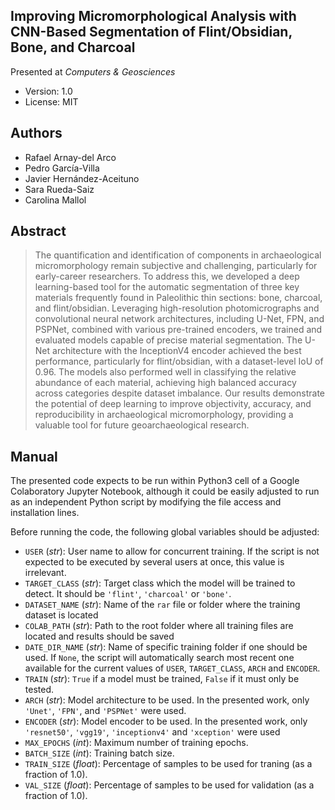 ## Improving Micromorphological Analysis with CNN-Based Segmentation of Flint/Obsidian, Bone, and Charcoal

Presented at *Computers & Geosciences*

- Version: 1.0
- License: MIT

## Authors

- Rafael Arnay-del Arco
- Pedro García-Villa
- Javier Hernández-Aceituno
- Sara Rueda-Saiz
- Carolina Mallol  

## Abstract

> The quantification and identification of components in archaeological micromorphology remain subjective and challenging, particularly for early-career researchers. To address this, we developed a deep learning-based tool for the automatic segmentation of three key materials frequently found in Paleolithic thin sections: bone, charcoal, and flint/obsidian. Leveraging high-resolution photomicrographs and convolutional neural network architectures, including U-Net, FPN, and PSPNet, combined with various pre-trained encoders, we trained and evaluated models capable of precise material segmentation. The U-Net architecture with the InceptionV4 encoder achieved the best performance, particularly for flint/obsidian, with a dataset-level IoU of 0.96. The models also performed well in classifying the relative abundance of each material, achieving high balanced accuracy across categories despite dataset imbalance. Our results demonstrate the potential of deep learning to improve objectivity, accuracy, and reproducibility in archaeological micromorphology, providing a valuable tool for future geoarchaeological research.

## Manual

The presented code expects to be run within Python3 cell of a Google Colaboratory Jupyter Notebook, although it could be easily adjusted to run as an independent Python script by modifying the file access and installation lines.

Before running the code, the following global variables should be adjusted:

- `USER` (*str*): User name to allow for concurrent training. If the script is not expected to be executed by several users at once, this value is irrelevant.
- `TARGET_CLASS` (*str*): Target class which the model will be trained to detect. It should be `'flint'`, `'charcoal'` or `'bone'`.
- `DATASET_NAME` (*str*): Name of the `rar` file or folder where the training dataset is located
- `COLAB_PATH` (*str*): Path to the root folder where all training files are located and results should be saved
- `DATE_DIR_NAME` (*str*): Name of specific training folder if one should be used. If `None`, the script will automatically search most recent one available for the current values of `USER`, `TARGET_CLASS`, `ARCH` and `ENCODER`.
- `TRAIN` (*str*): `True` if a model must be trained, `False` if it must only be tested.
- `ARCH` (*str*): Model architecture to be used. In the presented work, only `'Unet'`, `'FPN'`, and `'PSPNet'` were used.
- `ENCODER` (*str*): Model encoder to be used. In the presented work, only `'resnet50'`, `'vgg19'`, `'inceptionv4'` and `'xception'` were used
- `MAX_EPOCHS` (*int*): Maximum number of training epochs.
- `BATCH_SIZE` (*int*): Training batch size.
- `TRAIN_SIZE` (*float*): Percentage of samples to be used for traning (as a fraction of 1.0).
- `VAL_SIZE` (*float*): Percentage of samples to be used for validation (as a fraction of 1.0).